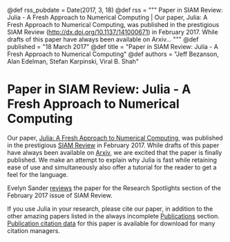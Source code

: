 @def rss_pubdate = Date(2017, 3, 18)
@def rss = """ Paper in SIAM Review: Julia - A Fresh Approach to Numerical Computing | Our paper, Julia: A Fresh Approach to Numerical Computing, was published in the prestigious SIAM Review (http://dx.doi.org/10.1137/141000671) in February 2017. While drafts of this paper have always been available on Arxiv... """
@def published = "18 March 2017"
@def title = "Paper in SIAM Review: Julia - A Fresh Approach to Numerical Computing"
@def authors = "Jeff Bezanson, Alan Edelman, Stefan Karpinski, Viral B. Shah"  

# Paper in SIAM Review: Julia - A Fresh Approach to Numerical Computing

Our paper, [Julia: A Fresh Approach to Numerical Computing](/assets/research/julia-fresh-approach-BEKS.pdf), was published in the prestigious [SIAM Review](http://dx.doi.org/10.1137/141000671) in February 2017. While drafts of this paper have always been available on [Arxiv](http://arxiv.org/abs/1411.1607), we are excited that the paper is finally published. We make an attempt to explain why Julia is fast while retaining ease of use and simultaneously also offer a tutorial for the reader to get a feel for the language.

Evelyn Sander [reviews](http://epubs.siam.org/doi/abs/10.1137/17N974264) the paper for the Research Spotlights section of the February 2017 issue of SIAM Review.

If you use Julia in your research, please cite our paper, in addition to the other amazing papers listed in the always incomplete [Publications](/research/) section. [Publication citation data](http://epubs.siam.org/action/showCitFormats?doi=10.1137%2F141000671) for this paper is available for download for many citation managers.
